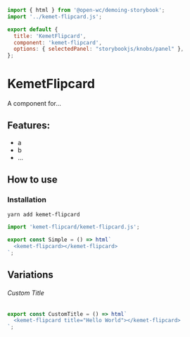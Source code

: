 ```js script
import { html } from '@open-wc/demoing-storybook';
import '../kemet-flipcard.js';

export default {
  title: 'KemetFlipcard',
  component: 'kemet-flipcard',
  options: { selectedPanel: "storybookjs/knobs/panel" },
};
```

# KemetFlipcard

A component for...

## Features:

- a
- b
- ...

## How to use

### Installation

```bash
yarn add kemet-flipcard
```

```js
import 'kemet-flipcard/kemet-flipcard.js';
```

```js preview-story
export const Simple = () => html`
  <kemet-flipcard></kemet-flipcard>
`;
```

## Variations

###### Custom Title

```js preview-story
export const CustomTitle = () => html`
  <kemet-flipcard title="Hello World"></kemet-flipcard>
`;
```
